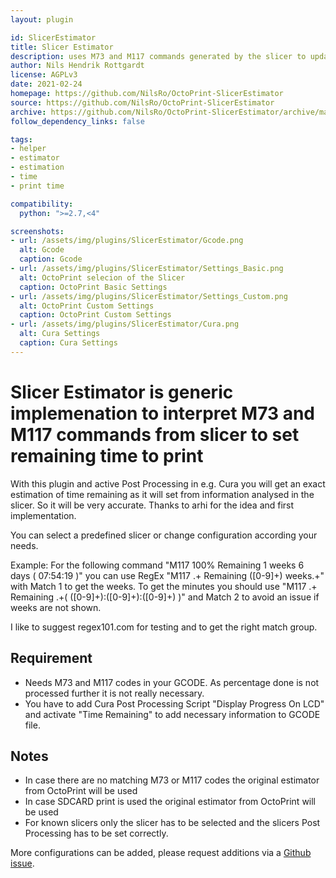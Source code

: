 ```yaml
---
layout: plugin

id: SlicerEstimator
title: Slicer Estimator
description: uses M73 and M117 commands generated by the slicer to update OctoPrints time remaining to an accurate value (Optimized for Cura)
author: Nils Hendrik Rottgardt
license: AGPLv3
date: 2021-02-24
homepage: https://github.com/NilsRo/OctoPrint-SlicerEstimator
source: https://github.com/NilsRo/OctoPrint-SlicerEstimator
archive: https://github.com/NilsRo/OctoPrint-SlicerEstimator/archive/master.zip
follow_dependency_links: false

tags:
- helper
- estimator
- estimation
- time
- print time

compatibility:
  python: ">=2.7,<4"

screenshots:
- url: /assets/img/plugins/SlicerEstimator/Gcode.png
  alt: Gcode
  caption: Gcode
- url: /assets/img/plugins/SlicerEstimator/Settings_Basic.png
  alt: OctoPrint selecion of the Slicer
  caption: OctoPrint Basic Settings
- url: /assets/img/plugins/SlicerEstimator/Settings_Custom.png
  alt: OctoPrint Custom Settings
  caption: OctoPrint Custom Settings
- url: /assets/img/plugins/SlicerEstimator/Cura.png
  alt: Cura Settings
  caption: Cura Settings  
---
```


# Slicer Estimator is generic implemenation to interpret M73 and M117 commands from slicer to set remaining time to print
With this plugin and active Post Processing in e.g. Cura you will get an exact estimation of time remaining as it will set from information analysed in the slicer. So it will be very accurate. Thanks to arhi for the idea and first implementation.

You can select a predefined slicer or change configuration according your needs.

Example: For the following command "M117 100% Remaining 1 weeks 6 days ( 07:54:19 )" you can use RegEx "M117 .+ Remaining ([0-9]+) weeks.+" with Match 1 to get the weeks. To get the minutes you should use "M117 .+ Remaining .+\( ([0-9]+):([0-9]+):([0-9]+) \)" and Match 2 to avoid an issue if weeks are not shown. 

I like to suggest regex101.com for testing and to get the right match group.



## Requirement
 * Needs M73 and M117 codes in your GCODE. As percentage done is not processed further it is not really necessary.
 * You have to add Cura Post Processing Script "Display Progress On LCD" and activate "Time Remaining" to add necessary information to GCODE file. 
## Notes
 * In case there are no matching M73 or M117 codes the original estimator from OctoPrint will be used
 * In case SDCARD print is used the original estimator from OctoPrint will be used
 * For known slicers only the slicer has to be selected and the slicers Post Processing has to be set correctly.

More configurations can be added, please request additions via a [Github issue](https://github.com/NilsRo/OctoPrint-SlicerEstimator/issues).
